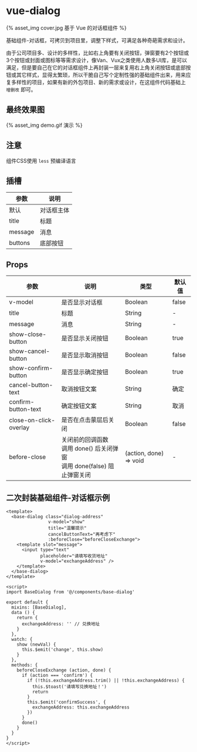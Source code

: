 # vue-dialog

{% asset_img cover.jpg 基于 Vue 的对话框组件 %}

基础组件-对话框，可拷贝到项目里，调整下样式，可满足各种奇葩需求和设计。

<!--More-->
由于公司项目多、设计的多样性，比如右上角要有关闭按钮，弹窗要有2个按钮或3个按钮或封面或图标等等需求设计，像Van、Vux之类使用人数多UI库，是可以满足，但是要自己在它的对话框组件上再封装一层来复用右上角关闭按钮或底部按钮或其它样式，显得太繁琐，所以干脆自己写个定制性强的基础组件出来，用来应复多样性的项目，如果有新的外包项目、新的需求或设计，在这组件代码基础上 `增删改` 即可。

## 最终效果图
{% asset_img demo.gif 演示 %}

## 注意
组件CSS使用 `less` 预编译语言

## 插槽
| 参数 | 说明 |
| - | - |
| 默认 | 对话框主体 |
| title | 标题 |
| message | 消息 |
| buttons | 底部按钮 |

## Props
| 参数 | 说明 | 类型 | 默认值 |
| - | - | - | - |
| v-model | 是否显示对话框 | Boolean | false |
| title | 标题 | String | - |
| message | 消息 | String | - |
| show-close-button | 是否显示关闭按钮 | Boolean | true |
| show-cancel-button | 是否显示取消按钮 | Boolean | false |
| show-confirm-button | 是否显示确定按钮 | Boolean | true |
| cancel-button-text | 取消按钮文案 | String | 确定 |
| confirm-button-text | 确定按钮文案 | String | 取消 |
| close-on-click-overlay | 是否在点击蒙层后关闭 | Boolean | false |
| before-close |关闭前的回调函数 <br> 调用 done() 后关闭弹窗 <br> 调用 done(false) 阻止弹窗关闭|(action, done) => void | - |

## 二次封装基础组件-对话框示例
```
<template>
  <base-dialog class="dialog-address"
                v-model="show"
                title="温馨提示"
                cancelButtonText="再考虑下"
                :beforeClose="beforeCloseExchange">
    <template slot="message">
      <input type="text"
             placeholder="请填写收货地址"
             v-model="exchangeAddress" />
    </template>
  </base-dialog>
</template>

<script>
import BaseDialog from '@/components/base-dialog'

export default {
  mixins: [BaseDialog],
  data () {
    return {
      exchangeAddress: '' // 兑换地址
    }
  },
  watch: {
    show (newVal) {
      this.$emit('change', this.show)
    }
  },
  methods: {
    beforeCloseExchange (action, done) {
      if (action === 'confirm') {
        if (!this.exchangeAddress.trim() || !this.exchangeAddress) {
          this.$toast('请填写兑换地址！')
          return
        }
        this.$emit('confirmSuccess', {
          exchangeAddress: this.exchangeAddress
        })
      }
      done()
    }
  }
}
</script>
```
